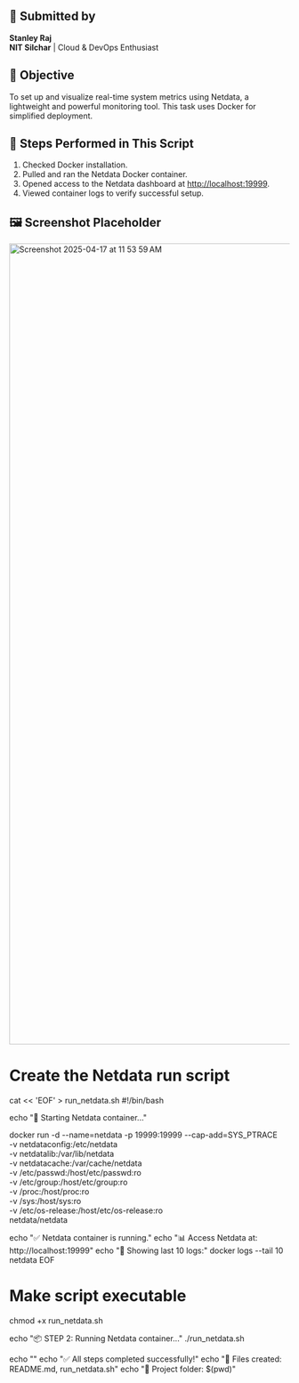 ## 👤 Submitted by
**Stanley Raj**  
**NIT Silchar** | Cloud & DevOps Enthusiast

## 🎯 Objective
To set up and visualize real-time system metrics using Netdata, a lightweight and powerful monitoring tool. This task uses Docker for simplified deployment.

## 🧪 Steps Performed in This Script
1. Checked Docker installation.
2. Pulled and ran the Netdata Docker container.
3. Opened access to the Netdata dashboard at [http://localhost:19999](http://localhost:19999).
4. Viewed container logs to verify successful setup.

## 🖼️ Screenshot Placeholder
<img width="1440" alt="Screenshot 2025-04-17 at 11 53 59 AM" src="https://github.com/user-attachments/assets/a152ac0a-cfe9-4c86-8a47-a7847e5ec83f" />

# Create the Netdata run script
cat << 'EOF' > run_netdata.sh
#!/bin/bash

echo "🚀 Starting Netdata container..."

docker run -d --name=netdata -p 19999:19999 --cap-add=SYS_PTRACE \
  -v netdataconfig:/etc/netdata \
  -v netdatalib:/var/lib/netdata \
  -v netdatacache:/var/cache/netdata \
  -v /etc/passwd:/host/etc/passwd:ro \
  -v /etc/group:/host/etc/group:ro \
  -v /proc:/host/proc:ro \
  -v /sys:/host/sys:ro \
  -v /etc/os-release:/host/etc/os-release:ro \
  netdata/netdata

echo "✅ Netdata container is running."
echo "📊 Access Netdata at: http://localhost:19999"
echo "📝 Showing last 10 logs:"
docker logs --tail 10 netdata
EOF

# Make script executable
chmod +x run_netdata.sh

echo "📦 STEP 2: Running Netdata container..."
./run_netdata.sh

echo ""
echo "✅ All steps completed successfully!"
echo "📂 Files created: README.md, run_netdata.sh"
echo "📁 Project folder: $(pwd)"
